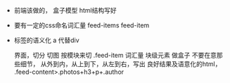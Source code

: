 - 前端该做的， 盒子模型
  html结构写好
- 要有一定的css命名词汇量
  feed-items feed-item   
- 标签的语义化
a 代替div


  界面，切分 切图
  按模块来切  .feed-item  词汇量
  块级元素 做盒子 不要在意那些细节，
  从外到内，从上到下，从左到右，写出
  良好结果及语意化的html，
  .feed-content>.photos+h3+p+.author